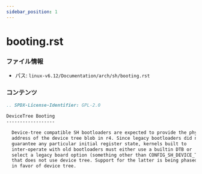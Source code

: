 ```yaml
---
sidebar_position: 1
---
```

# booting.rst

### ファイル情報

- パス: `linux-v6.12/Documentation/arch/sh/booting.rst`

### コンテンツ

```rst
.. SPDX-License-Identifier: GPL-2.0

DeviceTree Booting
------------------

  Device-tree compatible SH bootloaders are expected to provide the physical
  address of the device tree blob in r4. Since legacy bootloaders did not
  guarantee any particular initial register state, kernels built to
  inter-operate with old bootloaders must either use a builtin DTB or
  select a legacy board option (something other than CONFIG_SH_DEVICE_TREE)
  that does not use device tree. Support for the latter is being phased out
  in favor of device tree.

```
